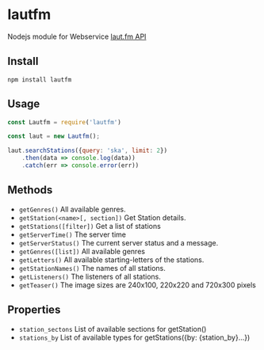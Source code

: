 # lautfm

Nodejs module for Webservice [laut.fm API](http://api.laut.fm)

## Install

```
npm install lautfm
```

## Usage

```javascript
const Lautfm = require('lautfm')

const laut = new Lautfm();

laut.searchStations({query: 'ska', limit: 2})
    .then(data => console.log(data))
    .catch(err => console.error(err))
```

## Methods

* `getGenres()` All available genres. 
* `getStation(<name>[, section])` Get Station details.
* `getStations([filter])` Get a list of stations
* `getServerTime()` The server time
* `getServerStatus()` The current server status and a message.
* `getGenres([list])` All available genres
* `getLetters()` All available starting-letters of the stations.
* `getStationNames()` The names of all stations.
* `getListeners()` The listeners of all stations.
* `getTeaser()` The image sizes are 240x100, 220x220 and 720x300 pixels

## Properties
* `station_sectons` List of available sections for getStation()
* `stations_by` List of available types for getStations({by: {station_by}...})


